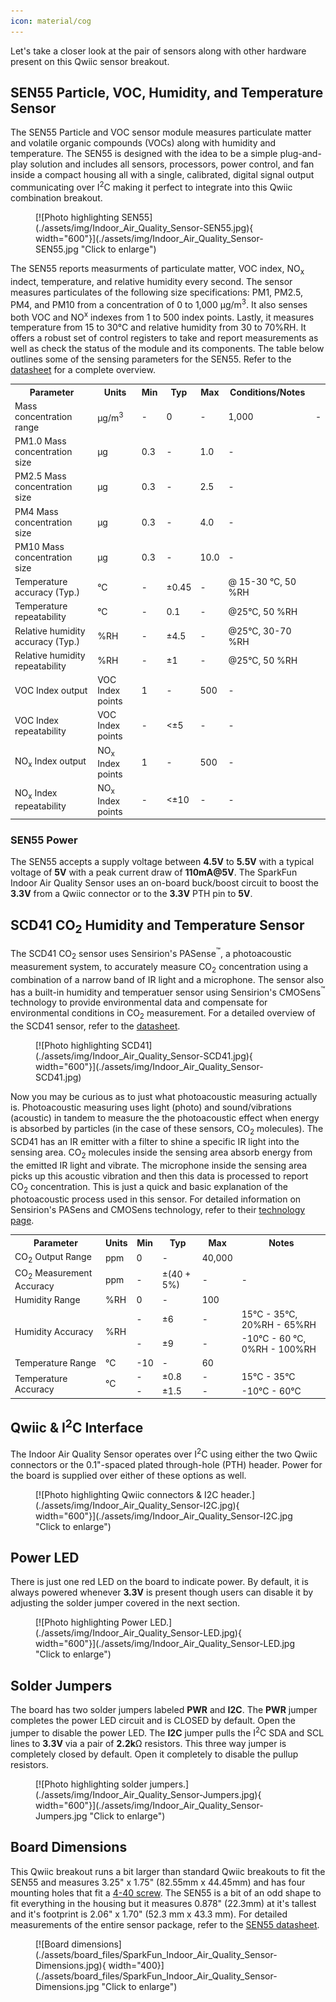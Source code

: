 ```yaml
---
icon: material/cog
---
```


Let's take a closer look at the pair of sensors along with other hardware present on this Qwiic sensor breakout.

## SEN55 Particle, VOC, Humidity, and Temperature Sensor

The SEN55 Particle and VOC sensor module measures particulate matter and volatile organic compounds (VOCs) along with humidity and temperature. The SEN55 is designed with the idea to be a simple plug-and-play solution and includes all sensors, processors, power control, and fan inside a compact housing all with a single, calibrated, digital signal output communicating over I<sup>2</sup>C making it perfect to integrate into this Qwiic combination breakout.

<figure markdown>
[![Photo highlighting SEN55](./assets/img/Indoor_Air_Quality_Sensor-SEN55.jpg){ width="600"}](./assets/img/Indoor_Air_Quality_Sensor-SEN55.jpg "Click to enlarge")
</figure>

The SEN55 reports measurments of particulate matter, VOC index, NO<sub>x</sub> indect, temperature, and relative humidity every second. The sensor measures particulates of the following size specifications: PM1, PM2.5, PM4, and PM10 from a concentration of 0 to 1,000 &micro;g/m<sup>3</sup>. It also senses both VOC and NO<sup>x</sup> indexes from 1 to 500 index points. Lastly, it measures temperature from 15 to 30&deg;C and relative humidity from 30 to 70%RH. It offers a robust set of control registers to take and report measurements as well as check the status of the module and its components. The table below outlines some of the sensing parameters for the SEN55. Refer to the [datasheet](./assets/component_documentation/Sensirion_Datasheet_Environmental_Node_SEN5x.pdf) for a complete overview.

<table>
    <tr>
        <th>Parameter</th>
        <th>Units</th>
        <th>Min</th>
        <th>Typ</th>
        <th>Max</th>
        <th>Conditions/Notes</th>
    </tr>
    <tr>
        <td>Mass concentration range</td>
        <td>&micro;g/m<sup>3</sup></td>
        <td>-</td>
        <td>0</td>
        <td>-</td>
        <td>1,000</td>
        <td>-</td>        
    </tr>
    <tr>
        <td>PM1.0 Mass concentration size</td>
        <td>&micro;g</td>
        <td>0.3</td>
        <td>-</td>
        <td>1.0</td>
        <td>-</td>
    </tr>
    <tr>
        <td>PM2.5 Mass concentration size</td>
        <td>&micro;g</td>
        <td>0.3</td>
        <td>-</td>
        <td>2.5</td>
        <td>-</td>
    </tr>
    <tr>
        <td>PM4 Mass concentration size</td>
        <td>&micro;g</td>
        <td>0.3</td>
        <td>-</td>
        <td>4.0</td>
        <td>-</td>
    </tr>
    <tr>
        <td>PM10 Mass concentration size</td>
        <td>&micro;g</td>
        <td>0.3</td>
        <td>-</td>
        <td>10.0</td>
        <td>-</td>
    </tr>
    <tr>
        <td>Temperature accuracy (Typ.)</td>
        <td>&deg;C</td>
        <td>-</td>
        <td>&plusmn;0.45</td>
        <td>-</td>
        <td>@ 15-30 &deg;C, 50 %RH</td>
    </tr>
    <tr>
        <td>Temperature repeatability</td>
        <td>&deg;C</td>
        <td>-</td>
        <td>0.1</td>
        <td>-</td>
        <td>@25&deg;C, 50 %RH</td>
    </tr>
    <tr>
        <td>Relative humidity accuracy (Typ.)</td>
        <td>%RH</td>
        <td>-</td>
        <td>&plusmn;4.5</td>
        <td>-</td>
        <td>@25&deg;C, 30-70 %RH</td>
    </tr>
    <tr>
        <td>Relative humidity repeatability</td>
        <td>%RH</td>
        <td>-</td>
        <td>&plusmn;1</td>
        <td>-</td>
        <td>@25&deg;C, 50 %RH</td>
    </tr>
    <tr>
        <td>VOC Index output</td>
        <td>VOC Index points</td>
        <td>1</td>
        <td>-</td>
        <td>500</td>
        <td>-</td>
    </tr>
    <tr>
        <td>VOC Index repeatability</td>
        <td>VOC Index points</td>
        <td>-</td>
        <td><&plusmn;5</td>
        <td>-</td>
        <td>-</td>
    </tr>
    <tr>
        <td>NO<sub>x</sub> Index output</td>
        <td>NO<sub>x</sub> Index points</td>
        <td>1</td>
        <td>-</td>
        <td>500</td>
        <td>-</td>
    </tr>
    <tr>
        <td>NO<sub>x</sub> Index repeatability</td>
        <td>NO<sub>x</sub> Index points</td>
        <td>-</td>
        <td><&plusmn;10</td>
        <td>-</td>
        <td>-</td>
    </tr>
</table>

### SEN55 Power

The SEN55 accepts a supply voltage between <b>4.5V</b> to <b>5.5V</b> with a typical voltage of <b>5V</b> with a peak current draw of <b>110mA@5V</b>. The SparkFun Indoor Air Quality Sensor uses an on-board buck/boost circuit to boost the <b>3.3V</b> from a Qwiic connector or to the <b>3.3V</b> PTH pin to <b>5V</b>.

## SCD41 CO<sub>2</sub> Humidity and Temperature Sensor

The SCD41 CO<sub>2</sub> sensor uses Sensirion's PASense<sup>&trade;</sup>, a photoacoustic measurement system, to accurately measure CO<sub>2</sub> concentration using a combination of a narrow band of IR light and a microphone. The sensor also has a built-in humidity and temperatuer sensor using Sensirion's CMOSens<sup>&trade;</sup> technology to provide environmental data and compensate for environmental conditions in CO<sub>2</sub> measurement. For a detailed overview of the SCD41 sensor, refer to the [datasheet](./assets/component_documentation/Sensirion_CO2_Sensors_SCD4x_Datasheet.pdf).

<figure markdown>
[![Photo highlighting SCD41](./assets/img/Indoor_Air_Quality_Sensor-SCD41.jpg){ width="600"}](./assets/img/Indoor_Air_Quality_Sensor-SCD41.jpg)
</figure>

Now you may be curious as to just what photoacoustic measuring actually is. Photoacoustic measuring uses light (photo) and sound/vibrations (acoustic) in tandem to measure the the photoacoustic effect when energy is absorbed by particles (in the case of these sensors, CO<sub>2</sub> molecules). The SCD41 has an IR emitter with a filter to shine a specific IR light into the sensing area. CO<sub>2</sub> molecules inside the sensing area absorb energy from the emitted IR light and vibrate. The microphone inside the sensing area picks up this acoustic vibration and then this data is processed to report CO<sub>2</sub> concentration. This is just a quick and basic explanation of the photoacoustic process used in this sensor. For detailed information on Sensirion's PASens and CMOSens technology, refer to their [technology page](https://sensirion.com/products/technology).

<table>
    <tr>
        <th>Parameter</th>
        <th>Units</th>
        <th>Min</th>
        <th>Typ</th>
        <th>Max</th>
        <th>Notes</th>
    </tr>
    <tr>
        <td>CO<sub>2</sub> Output Range</td>
        <td>ppm</td>
        <td>0</td>
        <td>-</td>
        <td>40,000</td>
        <td></td>
    </tr>
    <tr>
        <td>CO<sub>2</sub> Measurement Accuracy</td>
        <td>ppm</td>
        <td>-</td>
        <td>&plusmn;(40 + 5%)</td>
        <td>-</td>
        <td>-</td>
    </tr>
    <tr>
        <td>Humidity Range</td>
        <td>%RH</td>
        <td>0</td>
        <td>-</td>
        <td>100</td>
        <td></td>
    </tr>
    <tr>
        <td rowspan="2" style="vertical align middle">Humidity Accuracy</td>
        <td rowspan="2" style="vertical align middle">%RH</td>
        <td>-</td>
        <td>&plusmn;6</td>
        <td>-</td>
        <td>15&deg;C - 35&deg;C, 20%RH - 65%RH</td>
    </tr>
    <tr>
        <td>-</td>
        <td>&plusmn;9</td>
        <td>-</td>
        <td>-10&deg;C - 60 &deg;C, 0%RH - 100%RH</td>
    </tr>
    <tr>
        <td>Temperature Range</td>
        <td>&deg;C</td>
        <td>-10</td>
        <td>-</td>
        <td>60</td>
        <td></td>
    </tr>
    <tr>
        <td rowspan="2" style="vertical align middle">Temperature Accuracy</td>
        <td rowspan="2" style="vertical align middle">&deg;C</td>
        <td>-</td>
        <td>&plusmn;0.8</td>
        <td>-</td>
        <td>15&deg;C - 35&deg;C</td>
    </tr>
    <tr>
        <td>-</td>
        <td>&plusmn;1.5</td>
        <td>-</td>
        <td>-10&deg;C - 60&deg;C</td>
    </tr>
</table>

## Qwiic & I<sup>2</sup>C Interface

The Indoor Air Quality Sensor operates over I<sup>2</sup>C using either the two Qwiic connectors or the 0.1"-spaced plated through-hole (PTH) header. Power for the board is supplied over either of these options as well.

<figure markdown>
[![Photo highlighting Qwiic connectors & I2C header.](./assets/img/Indoor_Air_Quality_Sensor-I2C.jpg){ width="600"}](./assets/img/Indoor_Air_Quality_Sensor-I2C.jpg "Click to enlarge")
</figure>

## Power LED

There is just one red LED on the board to indicate power. By default, it is always powered whenever <b>3.3V</b> is present though users can disable it by adjusting the solder jumper covered in the next section.

<figure markdown>
[![Photo highlighting Power LED.](./assets/img/Indoor_Air_Quality_Sensor-LED.jpg){ width="600"}](./assets/img/Indoor_Air_Quality_Sensor-LED.jpg "Click to enlarge")
</figure>

## Solder Jumpers

The board has two solder jumpers labeled <b>PWR</b> and <b>I2C</b>. The <b>PWR</b> jumper completes the power LED circuit and is CLOSED by default. Open the jumper to disable the power LED. The <b>I2C</b> jumper pulls the I<sup>2</sup>C SDA and SCL lines to <b>3.3V</b> via a pair of <b>2.2k</b>&ohm; resistors. This three way jumper is completely closed by default. Open it completely to disable the pullup resistors.

<figure markdown>
[![Photo highlighting solder jumpers.](./assets/img/Indoor_Air_Quality_Sensor-Jumpers.jpg){ width="600"}](./assets/img/Indoor_Air_Quality_Sensor-Jumpers.jpg "Click to enlarge")
</figure>

## Board Dimensions

This Qwiic breakout runs a bit larger than standard Qwiic breakouts to fit the SEN55 and measures 3.25" x 1.75" (82.55mm x 44.45mm) and has four mounting holes that fit a [4-40 screw](https://www.sparkfun.com/products/10453). The SEN55 is a bit of an odd shape to fit everything in the housing but it measures 0.878" (22.3mm) at it's tallest and it's footprint is 2.06" x  1.70" (52.3 mm x 43.3 mm). For detailed measurements of the entire sensor package, refer to the [SEN55 datasheet](./assets/component_documentation/Sensirion_Datasheet_Environmental_Node_SEN5x.pdf).

<figure markdown>
[![Board dimensions](./assets/board_files/SparkFun_Indoor_Air_Quality_Sensor-Dimensions.jpg){ width="400}](./assets/board_files/SparkFun_Indoor_Air_Quality_Sensor-Dimensions.jpg "Click to enlarge")
</figure markdown>